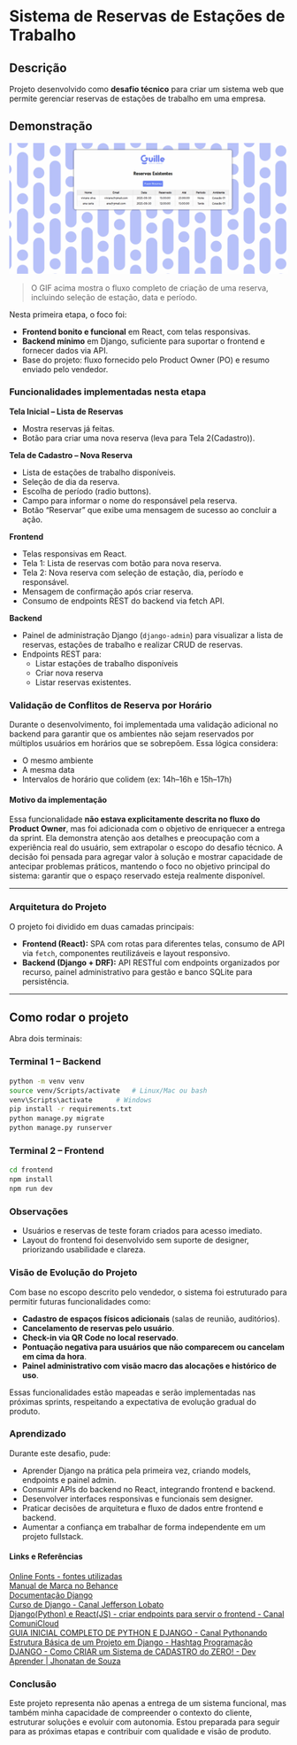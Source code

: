 # Sistema de Reservas de Estações de Trabalho

## Descrição

Projeto desenvolvido como **desafio técnico** para criar um sistema web que permite gerenciar reservas de estações de trabalho em uma empresa.

## Demonstração

![Demonstração do sistema de reservas](./ReservaAmbienteTrabalho.gif)
> O GIF acima mostra o fluxo completo de criação de uma reserva, incluindo seleção de estação, data e período.



Nesta primeira etapa, o foco foi:

- **Frontend bonito e funcional** em React, com telas responsivas.
- **Backend mínimo** em Django, suficiente para suportar o frontend e fornecer dados via API.
- Base do projeto: fluxo fornecido pelo Product Owner (PO) e resumo enviado pelo vendedor.

### Funcionalidades implementadas nesta etapa

**Tela Inicial – Lista de Reservas**

- Mostra reservas já feitas.
- Botão para criar uma nova reserva (leva para Tela 2(Cadastro)).

**Tela de Cadastro – Nova Reserva**

- Lista de estações de trabalho disponíveis.
- Seleção de dia da reserva.
- Escolha de período (radio buttons).
- Campo para informar o nome do responsável pela reserva.
- Botão “Reservar” que exibe uma mensagem de sucesso ao concluir a ação.

**Frontend**

- Telas responsivas em React.
- Tela 1: Lista de reservas com botão para nova reserva.
- Tela 2: Nova reserva com seleção de estação, dia, período e responsável.
- Mensagem de confirmação após criar reserva.
- Consumo de endpoints REST do backend via fetch API.

**Backend**

- Painel de administração Django (`django-admin`) para visualizar a lista de reservas, estações de trabalho e realizar CRUD de reservas.
- Endpoints REST para:
  - Listar estações de trabalho disponíveis
  - Criar nova reserva
  - Listar reservas existentes.

### Validação de Conflitos de Reserva por Horário

Durante o desenvolvimento, foi implementada uma validação adicional no backend para garantir que os ambientes não sejam reservados por múltiplos usuários em horários que se sobrepõem. Essa lógica considera:

- O mesmo ambiente
- A mesma data
- Intervalos de horário que colidem (ex: 14h–16h e 15h–17h)

#### Motivo da implementação

Essa funcionalidade **não estava explicitamente descrita no fluxo do Product Owner**, mas foi adicionada com o objetivo de enriquecer a entrega da sprint. Ela demonstra atenção aos detalhes e preocupação com a experiência real do usuário, sem extrapolar o escopo do desafio técnico. A decisão foi pensada para agregar valor à solução e mostrar capacidade de antecipar problemas práticos, mantendo o foco no objetivo principal do sistema: garantir que o espaço reservado esteja realmente disponível.

---

### Arquitetura do Projeto

O projeto foi dividido em duas camadas principais:

- **Frontend (React):** SPA com rotas para diferentes telas, consumo de API via `fetch`, componentes reutilizáveis e layout responsivo.
- **Backend (Django + DRF):** API RESTful com endpoints organizados por recurso, painel administrativo para gestão e banco SQLite para persistência.

---

## Como rodar o projeto

Abra dois terminais:

### Terminal 1 – Backend

```bash
python -m venv venv
source venv/Scripts/activate   # Linux/Mac ou bash
venv\Scripts\activate      # Windows
pip install -r requirements.txt
python manage.py migrate
python manage.py runserver
```

### Terminal 2 – Frontend

```bash
cd frontend
npm install
npm run dev
```

### Observações

- Usuários e reservas de teste foram criados para acesso imediato.
- Layout do frontend foi desenvolvido sem suporte de designer, priorizando usabilidade e clareza.

### Visão de Evolução do Projeto

Com base no escopo descrito pelo vendedor, o sistema foi estruturado para permitir futuras funcionalidades como:

- **Cadastro de espaços físicos adicionais** (salas de reunião, auditórios).
- **Cancelamento de reservas pelo usuário**.
- **Check-in via QR Code no local reservado**.
- **Pontuação negativa para usuários que não comparecem ou cancelam em cima da hora**.
- **Painel administrativo com visão macro das alocações e histórico de uso**.

Essas funcionalidades estão mapeadas e serão implementadas nas próximas sprints, respeitando a expectativa de evolução gradual do produto.

### Aprendizado

Durante este desafio, pude:

- Aprender Django na prática pela primeira vez, criando models, endpoints e painel admin.
- Consumir APIs do backend no React, integrando frontend e backend.
- Desenvolver interfaces responsivas e funcionais sem designer.
- Praticar decisões de arquitetura e fluxo de dados entre frontend e backend.
- Aumentar a confiança em trabalhar de forma independente em um projeto fullstack.

#### Links e Referências

<a href="https://online-fonts.com/" target="_blank">Online Fonts - fontes utilizadas</a><br>
<a href="https://www.behance.net/gallery/116142669/Guille-Manual-de-marca" target="_blank">Manual de Marca no Behance</a><br>
<a href="https://docs.djangoproject.com/en/5.2/topics/migrations/" target="_blank">Documentação Django</a><br>
<a href="https://www.youtube.com/watch?v=p5MCJLIn_is&list=PLLVddSbilcumgeyk0z6ko5U_FYPfbRO2C&index=2" target="_blank">Curso de Django - Canal Jefferson Lobato</a><br>
<a href="https://www.youtube.com/watch?v=LY_-FXNVidE" target="_blank">Django(Python) e React(JS) - criar endpoints para servir o frontend - Canal ComuniCloud</a><br>
<a href="https://www.youtube.com/watch?v=YW113aC8TII" target="_blank">GUIA INICIAL COMPLETO DE PYTHON E DJANGO - Canal Pythonando</a><br>
<a href="https://www.youtube.com/watch?v=YW113aC8TII" target="_blank">Estrutura Básica de um Projeto em Django - Hashtag Programação</a><br>
<a href="https://www.youtube.com/watch?v=-m5ywU8SW9E" target="_blank">DJANGO - Como CRIAR um Sistema de CADASTRO do ZERO! - Dev Aprender | Jhonatan de Souza</a><br>

### Conclusão

Este projeto representa não apenas a entrega de um sistema funcional, mas também minha capacidade de compreender o contexto do cliente, estruturar soluções e evoluir com autonomia. Estou preparada para seguir para as próximas etapas e contribuir com qualidade e visão de produto.
